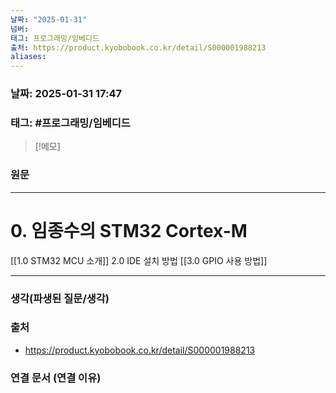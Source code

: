 ```yaml
---
날짜: "2025-01-31"
넘버: 
태그: 프로그래밍/임베디드
출처: https://product.kyobobook.co.kr/detail/S000001988213
aliases:
---
```

### 날짜:  2025-01-31 17:47

### 태그: #프로그래밍/임베디드 

>[!메모]
>

### 원문
---
# 0. 임종수의 STM32 Cortex-M
[[1.0 STM32 MCU 소개]]
2.0 IDE 설치 방법
[[3.0 GPIO 사용 방법]]

---
### 생각(파생된 질문/생각)

### 출처
- https://product.kyobobook.co.kr/detail/S000001988213

### 연결 문서 (연결 이유)
